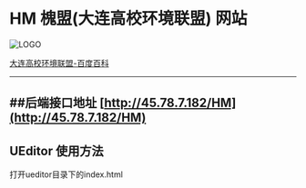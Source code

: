 # HM 槐盟(大连高校环境联盟)	网站

![LOGO](http://a.hiphotos.baidu.com/baike/w%3D268%3Bg%3D0/sign=b8b16c0c0af79052ef1f403834c8b0f7/f9dcd100baa1cd11ea9e6d3fba12c8fcc3ce2d80.jpg)


[大连高校环境联盟-百度百科](http://baike.baidu.com/link?url=VhFPgFwxN_0WM8DWqC9YEGVTLZsLpFmHSPlwEIb-g4IUESdx3CdnKhZ-rlQHtzi2qMhNiWunTaqiviOzQXqJkdi1YR32bL0sECsj2UJtIMW1x2Sig6Fg2xXBhooWa1yNb2WNoWSZwFKcpdrKx932fLYaoIl01Gbkt3p5LIAhrWayhrr4vITOzAFIlx1VHeQs)

---


##后端接口地址
[http://45.78.7.182/HM](http://45.78.7.182/HM)
---
## UEditor 使用方法
打开ueditor目录下的index.html

